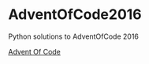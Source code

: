 # AdventOfCode2016
Python solutions to AdventOfCode 2016

[Advent Of Code](http://adventofcode.com/)
